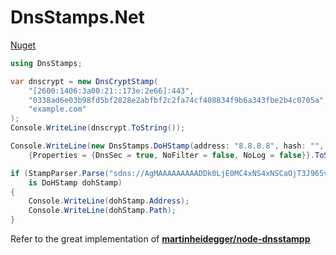 # DnsStamps.Net

[Nuget](https://www.nuget.org/packages/DnsStamps.Net)

```csharp
using DnsStamps;

var dnscrypt = new DnsCryptStamp(
    "[2600:1406:3a00:21::173e:2e66]:443",
    "0338ad6e03b98fd5bf2828e2abfbf2c2fa74cf408834f9b6a343fbe2b4c0705a",
    "example.com"
);
Console.WriteLine(dnscrypt.ToString());

Console.WriteLine(new DnsStamps.DoHStamp(address: "8.8.8.8", hash: "", hostName: "dns.google", path: "/dns-query")
    {Properties = {DnsSec = true, NoFilter = false, NoLog = false}}.ToString());

if (StampParser.Parse("sdns://AgMAAAAAAAAADDk0LjE0MC4xNS4xNSCaOjT3J965vKUQA9nOnDn48n3ZxSQpAcK6saROY1oCGQw5NC4xNDAuMTUuMTUKL2Rucy1xdWVyeQ")
    is DoHStamp dohStamp)
{
    Console.WriteLine(dohStamp.Address);
    Console.WriteLine(dohStamp.Path);
}
```

Refer to the great implementation of [**martinheidegger/node-dnsstampp**](https://github.com/martinheidegger/node-dnsstamp)

